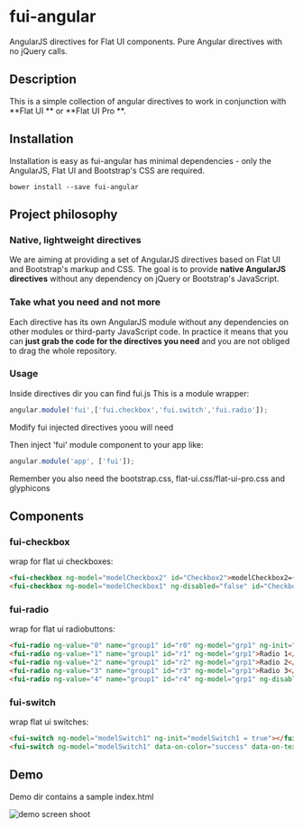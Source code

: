 fui-angular
===========

AngularJS directives for Flat UI components. Pure Angular directives with no jQuery calls.

## Description
This is a simple collection of angular directives to work in conjunction with  **Flat UI ** or **Flat UI Pro **. 

## Installation

Installation is easy as fui-angular has minimal dependencies - only the AngularJS, Flat UI and Bootstrap's CSS are required.

```
bower install --save fui-angular
```

## Project philosophy

### Native, lightweight directives

We are aiming at providing a set of AngularJS directives based on Flat UI and Bootstrap's markup and CSS. The goal is to provide **native AngularJS directives** without any dependency on jQuery or Bootstrap's JavaScript.

### Take what you need and not more

Each directive has its own AngularJS module without any dependencies on other modules or third-party JavaScript code. In practice it means that you can **just grab the code for the directives you need** and you are not obliged to drag the whole repository.

### Usage

Inside directives dir you can find fui.js
This is a module wrapper:

```javascript
angular.module('fui',['fui.checkbox','fui.switch','fui.radio']);
```
Modify fui injected directives yoou will need

Then inject 'fui' module component to your app like:

```javascript
angular.module('app', ['fui']);
```

Remember you also need the bootstrap.css, flat-ui.css/flat-ui-pro.css and glyphicons

## Components

### fui-checkbox
wrap for flat ui checkboxes:

```html
<fui-checkbox ng-model="modelCheckbox2" id="Checkbox2">modelCheckbox2={{modelCheckbox2}}</fui-checkbox>
<fui-checkbox ng-model="modelCheckbox1" ng-disabled="false" id="Checkbox1">modelCheckbox1={{modelCheckbox1}}</fui-checkbox>
```

### fui-radio
wrap for flat ui radiobuttons:

```html
<fui-radio ng-value="0" name="group1" id="r0" ng-model="grp1" ng-init="grp1=0">Radio 0</fui-radio>
<fui-radio ng-value="1" name="group1" id="r1" ng-model="grp1">Radio 1</fui-radio>
<fui-radio ng-value="2" name="group1" id="r2" ng-model="grp1">Radio 2</fui-radio>
<fui-radio ng-value="3" name="group1" id="r3" ng-model="grp1">Radio 3</fui-radio>
<fui-radio ng-value="4" name="group1" id="r4" ng-model="grp1" ng-disabled="true">Radio disabled</fui-radio>
```


### fui-switch
wrap flat ui switches:

```html
<fui-switch ng-model="modelSwitch1" ng-init="modelSwitch1 = true"></fui-switch>
<fui-switch ng-model="modelSwitch1" data-on-color="success" data-on-text="Hi" data-off-text="By"></fui-switch>
```



## Demo
Demo dir contains a sample index.html

![demo screen shoot](/sitamet/fui-angular/master/demo/img/fui-demo.png)

